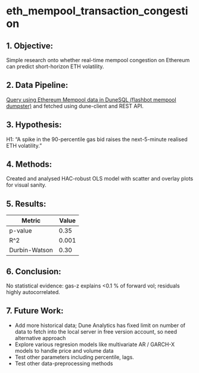 # eth_mempool_transaction_congestion
## 1. Objective:
Simple research onto whether real-time mempool congestion on Ethereum can predict short-horizon ETH volatility.

## 2. Data Pipeline:
[Query using Ethereum Mempool data in DuneSQL (flashbot mempool dumpster)](https://dune.com/queries/5270084) and fetched using dune-client and REST API. 

## 3. Hypothesis:
H1: “A spike in the 90-percentile gas bid raises the next-5-minute realised ETH volatility.”

## 4. Methods:
Created and analysed HAC-robust OLS model with scatter and overlay plots for visual sanity.

## 5. Results:

| Metric        | Value         |
| ------------- | ------------- |
| p-value       | 0.35          |
| R^2           | 0.001         |
| Durbin-Watson | 0.30          |

## 6. Conclusion:
No statistical evidence: gas-z explains <0.1 % of forward vol; residuals highly autocorrelated.

## 7. Future Work:
- Add more historical data; Dune Analytics has fixed limit on number of data to fetch into the local server in free version account, so need alternative approach
- Explore various regresion models like multivariate AR / GARCH-X models to handle price and volume data
- Test other parameters including percentile, lags.
- Test other data-preprocessing methods